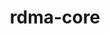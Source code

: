 ---
title: "rdma-core"
layout: cache
categories: [package, v0.18.1]
meta: {"versions": ["39.1"], "compilers": ["gcc@=7.3.1", "gcc@=7.5.0"], "oss": ["amzn2", "ubuntu18.04"], "platforms": ["linux"], "targets": ["aarch64", "graviton2", "x86_64", "x86_64_v3", "x86_64_v4"], "stacks": ["aws-ahug", "aws-ahug-aarch64", "aws-isc", "aws-isc-aarch64", "radiuss", "root"], "num_specs": 9, "num_specs_by_stack": {"aws-isc": 4, "root": 9, "aws-ahug": 2, "aws-ahug-aarch64": 2, "aws-isc-aarch64": 4, "radiuss": 1}}
spec_details: [{"hash": "mpmhpkdbyzlh2enat4l6m4dezdvubko6", "compiler": "gcc@=7.3.1", "versions": ["39.1"], "os": "amzn2", "platform": "linux", "target": "x86_64_v4", "variants": ["build_type=RelWithDebInfo", "~ipo"], "stacks": ["aws-isc", "root", "aws-ahug"], "size": "-", "tarball": "https://binaries.spack.io/v0.18.1/build_cache/linux-amzn2-x86_64_v4/gcc-7.3.1/rdma-core-39.1/linux-amzn2-x86_64_v4-gcc-7.3.1-rdma-core-39.1-mpmhpkdbyzlh2enat4l6m4dezdvubko6.spack"}, {"hash": "lkb2udwr44rffgqkdqmedfdhjsobmfbz", "compiler": "gcc@=7.3.1", "versions": ["39.1"], "os": "amzn2", "platform": "linux", "target": "graviton2", "variants": ["build_type=RelWithDebInfo", "~ipo"], "stacks": ["aws-ahug-aarch64", "root", "aws-isc-aarch64"], "size": "-", "tarball": "https://binaries.spack.io/v0.18.1/build_cache/linux-amzn2-graviton2/gcc-7.3.1/rdma-core-39.1/linux-amzn2-graviton2-gcc-7.3.1-rdma-core-39.1-lkb2udwr44rffgqkdqmedfdhjsobmfbz.spack"}, {"hash": "gcz4tjhed75vktahu2t6rwrwswcgnzwg", "compiler": "gcc@=7.3.1", "versions": ["39.1"], "os": "amzn2", "platform": "linux", "target": "aarch64", "variants": ["build_type=RelWithDebInfo", "~ipo"], "stacks": ["aws-ahug-aarch64", "root", "aws-isc-aarch64"], "size": "-", "tarball": "https://binaries.spack.io/v0.18.1/build_cache/linux-amzn2-aarch64/gcc-7.3.1/rdma-core-39.1/linux-amzn2-aarch64-gcc-7.3.1-rdma-core-39.1-gcz4tjhed75vktahu2t6rwrwswcgnzwg.spack"}, {"hash": "oaltogs6dq373eh4t7o4t7p6ohqw7ofu", "compiler": "gcc@=7.3.1", "versions": ["39.1"], "os": "amzn2", "platform": "linux", "target": "x86_64_v3", "variants": ["build_type=RelWithDebInfo", "~ipo"], "stacks": ["aws-isc", "root"], "size": "-", "tarball": "https://binaries.spack.io/v0.18.1/build_cache/linux-amzn2-x86_64_v3/gcc-7.3.1/rdma-core-39.1/linux-amzn2-x86_64_v3-gcc-7.3.1-rdma-core-39.1-oaltogs6dq373eh4t7o4t7p6ohqw7ofu.spack"}, {"hash": "wlcpw2eq5bawfa644hzxi5mphjndrn74", "compiler": "gcc@=7.3.1", "versions": ["39.1"], "os": "amzn2", "platform": "linux", "target": "x86_64_v3", "variants": ["build_type=RelWithDebInfo", "~ipo"], "stacks": ["aws-isc", "root", "aws-ahug"], "size": "-", "tarball": "https://binaries.spack.io/v0.18.1/build_cache/linux-amzn2-x86_64_v3/gcc-7.3.1/rdma-core-39.1/linux-amzn2-x86_64_v3-gcc-7.3.1-rdma-core-39.1-wlcpw2eq5bawfa644hzxi5mphjndrn74.spack"}, {"hash": "xqm7f67hwbkjhcm2cyclzo22kbm7hgbb", "compiler": "gcc@=7.5.0", "versions": ["39.1"], "os": "ubuntu18.04", "platform": "linux", "target": "x86_64", "variants": ["build_type=RelWithDebInfo", "~ipo"], "stacks": ["radiuss", "root"], "size": "-", "tarball": "https://binaries.spack.io/v0.18.1/build_cache/linux-ubuntu18.04-x86_64/gcc-7.5.0/rdma-core-39.1/linux-ubuntu18.04-x86_64-gcc-7.5.0-rdma-core-39.1-xqm7f67hwbkjhcm2cyclzo22kbm7hgbb.spack"}, {"hash": "fvk2okupn4jbyiumyvsb6gf3u2fakofc", "compiler": "gcc@=7.3.1", "versions": ["39.1"], "os": "amzn2", "platform": "linux", "target": "x86_64_v4", "variants": ["build_type=RelWithDebInfo", "~ipo"], "stacks": ["aws-isc", "root"], "size": "-", "tarball": "https://binaries.spack.io/v0.18.1/build_cache/linux-amzn2-x86_64_v4/gcc-7.3.1/rdma-core-39.1/linux-amzn2-x86_64_v4-gcc-7.3.1-rdma-core-39.1-fvk2okupn4jbyiumyvsb6gf3u2fakofc.spack"}, {"hash": "i4wlbbwnc2xykusv47yzjhf53uxi2paa", "compiler": "gcc@=7.3.1", "versions": ["39.1"], "os": "amzn2", "platform": "linux", "target": "aarch64", "variants": ["build_type=RelWithDebInfo", "~ipo"], "stacks": ["root", "aws-isc-aarch64"], "size": "-", "tarball": "https://binaries.spack.io/v0.18.1/build_cache/linux-amzn2-aarch64/gcc-7.3.1/rdma-core-39.1/linux-amzn2-aarch64-gcc-7.3.1-rdma-core-39.1-i4wlbbwnc2xykusv47yzjhf53uxi2paa.spack"}, {"hash": "4m3zzxkjqjitisxxnotryz7doq5vblmq", "compiler": "gcc@=7.3.1", "versions": ["39.1"], "os": "amzn2", "platform": "linux", "target": "graviton2", "variants": ["build_type=RelWithDebInfo", "~ipo"], "stacks": ["root", "aws-isc-aarch64"], "size": "-", "tarball": "https://binaries.spack.io/v0.18.1/build_cache/linux-amzn2-graviton2/gcc-7.3.1/rdma-core-39.1/linux-amzn2-graviton2-gcc-7.3.1-rdma-core-39.1-4m3zzxkjqjitisxxnotryz7doq5vblmq.spack"}]
---